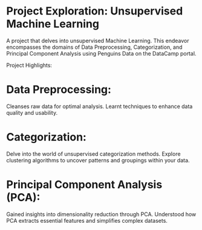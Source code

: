 # Project Exploration: Unsupervised Machine Learning
A project that delves into unsupervised Machine Learning. This endeavor encompasses the domains of Data Preprocessing, Categorization, and Principal Component Analysis using Penguins Data on the DataCamp portal.

Project Highlights:

# Data Preprocessing:

Cleanses raw data for optimal analysis.
Learnt techniques to enhance data quality and usability.

# Categorization:

Delve into the world of unsupervised categorization methods.
Explore clustering algorithms to uncover patterns and groupings within your data.

# Principal Component Analysis (PCA):

Gained insights into dimensionality reduction through PCA.
Understood how PCA extracts essential features and simplifies complex datasets.
